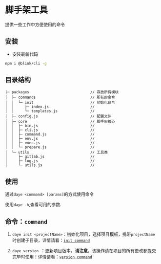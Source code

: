 # 脚手架工具

提供一些工作中方便使用的命令

## 安装

-   安装最新代码

```bash
npm i @blink/cli -g
```

## 目录结构

```
├─ packages                            // 存放所有模块
│  ├─ commands                         // 所有的命令
│  │  └─ init                          // 初始化命令
│  │     ├─ index.js                   //
│  │     └─ templates.js               //
│  ├─ config.js                        // 配置文件
│  ├─ core                             // 脚手架核心
│  │  ├─ bin.js                        //
│  │  ├─ cli.js                        //
│  │  ├─ command.js                    //
│  │  ├─ env.js                        //
│  │  ├─ exec.js                       //
│  │  └─ prepare.js                    //
│  └─ utils                            // 工具类
│     ├─ gitlab.js                     //
│     ├─ log.js                        //
│     └─ utils.js                      //
```

## 使用

通过`daye <command> [params]`的方式使用命令

使用`daye -h`,查看可用的参数.

## 命令：`command`

1. `daye init <projectName>`：初始化项目，选择项目模板，携带`projectName`时创建子目录，详情请看：[`init command`](./packages/commands/init/readme.md)

2. `daye version `：更新项目版本，**请注意**，该操作请在项目的所有更改都提交完毕时使用！详情请看：[`version command`](./packages/commands/version/readme.md)
